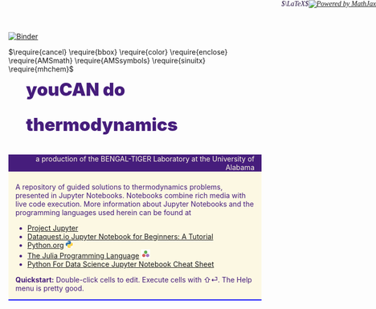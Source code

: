 
[![Binder](https://mybinder.org/badge.svg)](https://mybinder.org/v2/gh/BENGAL-TIGER/YOUcanDoThermodynamics/master?filepath=.%2Fnotebooks/index.ipynb)  

$\require{cancel}  \require{bbox} \require{color} \require{enclose} \require{AMSmath} \require{AMSsymbols} \require{sinuitx} \require{mhchem}$  

<div style="display:inline-block; position:absolute; top:0; right:0; color: #230e3e; font:italic 1em serif;">$\LaTeX$<span style="display:inline-block; vertical-align:bottom"><a href="https://www.mathjax.org">
    <img style="height:1.55em" title="Powered by MathJax"
    src="https://www.mathjax.org/badge/mj_logo.png"
    border="0" alt="Powered by MathJax" /></a></span> </div>

<p style="color: #461d7c; font-size: 250%; line-height:2em; margin-left:1em; font-weight:900; margin-top:-0.5em;">
youCAN do thermodynamics</p>

<div style="margin-top:-0.68em; padding-botton:0; margin-bottom:-0.5em; background-color:#fcf8e3; ">
    <p style="text-align:right; background-color:#461D7C; color:#fcf8e3; padding-right:1em;">a production of the BENGAL-TIGER Laboratory at the University of Alabama</p>
  <div style="background-color:#fcf8e3; color:#461d7c; padding:0.6em 1em 0 1em; margin-bottom:0;">A repository of guided solutions to thermodynamics problems, presented in Jupyter Notebooks. Notebooks combine rich media with live code execution. More information about Jupyter Notebooks and the programming languages used herein can be found at  

+ [Project Jupyter](https://jupyter.org)
+ [Dataquest.io Jupyter Notebook for Beginners: A Tutorial](https://www.dataquest.io/blog/jupyter-notebook-tutorial#thenotebookinterface)
+ [Python.org](https://www.python.org) <span style="display:inline-block; vertical-align:text-bottom"><a href="https://www.python.org"><img style="height:1em;" src="./notebooks/figures/flatPYTHONlogo.png" alt="python"></a></span>
+ [The Julia Programming Language](https://www.julialang.org) <span style="display:inline-block; vertical-align:bottom"><a href="https://www.julialang.org"><img style="height:1.25em" src="./notebooks/figures/juliaLOGO-three-balls.png" alt="julia" ></a></span>
+ [Python For Data Science Jupyter Notebook Cheat Sheet](./figures/Jupyter_Notebook_Cheat_Sheet.pdf)

$$ $$

**Quickstart:**
Double-click cells to edit. Execute cells with ⇧⏎. The Help menu is pretty good.
  </div>
  <p style = "background-image: url(./figures/cream-tiles.png); background-color:blue; line-height: 2px; padding:0; margin-top:4px;" >&nbsp;</p>
</div>
